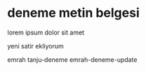 # deneme metin belgesi

lorem ipsum dolor sit amet

yeni satir ekliyorum

emrah tanju-deneme
emrah-deneme-update
